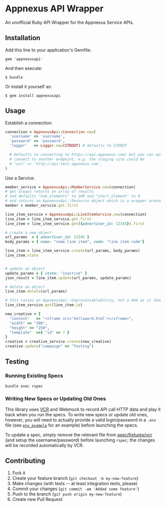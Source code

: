 # Appnexus API Wrapper

An unofficial Ruby API Wrapper for the Appnexus Service APIs.

## Installation

Add this line to your application's Gemfile:

    gem 'appnexusapi'

And then execute:

    $ bundle

Or install it yourself as:

    $ gem install appnexusapi

## Usage

Establish a connection:

```ruby
connection = AppnexusApi::Connection.new(
  'username' => 'username',
  'password' => 'password',
  'logger'   => Logger.new(STDOUT) # defaults to STDOUT

  # Defaults to connecting to https://api.appnexus.com/ but you can optionally pass a uri to
  # connect to another endpoint, e.g. the staging site could be
  # "uri" => 'http://api-test.appnexus.com',
)
```

Use a Service:

```ruby
member_service = AppnexusApi::MemberService.new(connection)
# get always returns an array of results
# and defaults "num_elements" to 100 and "start_element" to 0
# and returns an AppnexusApi::Resource object which is a wrapper around the JSON
member = member_service.get.first

line_item_service = AppnexusApi::LineItemService.new(connection)
line_item = line_item_service.get.first
line_item = line_item_service.get({advertiser_id: 12345}).first

# create a new object
url_params  = { advertiser_id: 12345 }
body_params = { name: "some line item", code: "line item code"}

line_item = line_item_service.create(url_params, body_params)
line_item.state


# update an object
update_params = { state: "inactive" }
json_result = line_item.update(url_params, update_params)

# delete an object
line_item.delete(url_params)

# this raises an AppnexusApi::UnprocessableEntity, not a 404 as it should
line_item_service.get(line_item.id)

new_creative = {
  "content"   => "<iframe src='helloword.html'></iframe>",
  "width" => "300",
  "height" => "250",
  "template"  =>{ "id" => 7 }
}
creative = creative_service.create(new_creative)
creative.update("campaign" => "Testing")
```

## Testing

### Running Existing Specs
```
bundle exec rspec
```

### Writing New Specs or Updating Old Ones
This library uses [VCR](https://github.com/vcr/vcr) and Webmock to record API call HTTP data and play it back when you run the specs.  To write new specs or update old ones, however, you will need to actually provide a valid login/password in a `.env` file (see [`env_example`](env_example) for an example) before launching the specs.

To update a spec, simply remove the relevant file from [spec/fixtures/vcr](spec/fixtures/vcr) (and setup the username/password) before launching `rspec`; the changes will be recorded automatically by VCR.


## Contributing

1. Fork it
2. Create your feature branch (`git checkout -b my-new-feature`)
3. Make changes (with tests -- at least integration tests, please)
3. Commit your changes (`git commit -am 'Added some feature'`)
4. Push to the branch (`git push origin my-new-feature`)
5. Create new Pull Request
